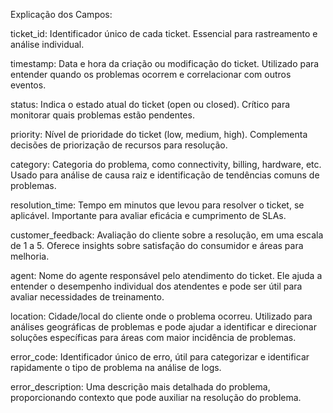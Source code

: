 Explicação dos Campos:


ticket_id: Identificador único de cada ticket. Essencial para rastreamento e análise individual.


timestamp: Data e hora da criação ou modificação do ticket. Utilizado para entender quando os problemas ocorrem e correlacionar com outros eventos.


status: Indica o estado atual do ticket (open ou closed). Crítico para monitorar quais problemas estão pendentes.


priority: Nível de prioridade do ticket (low, medium, high). Complementa decisões de priorização de recursos para resolução.


category: Categoria do problema, como connectivity, billing, hardware, etc. Usado para análise de causa raiz e identificação de tendências comuns de problemas.


resolution_time: Tempo em minutos que levou para resolver o ticket, se aplicável. Importante para avaliar eficácia e cumprimento de SLAs.


customer_feedback: Avaliação do cliente sobre a resolução, em uma escala de 1 a 5. Oferece insights sobre satisfação do consumidor e áreas para melhoria.


agent: Nome do agente responsável pelo atendimento do ticket. Ele ajuda a entender o desempenho individual dos atendentes e pode ser útil para avaliar necessidades de treinamento.


location: Cidade/local do cliente onde o problema ocorreu. Utilizado para análises geográficas de problemas e pode ajudar a identificar e direcionar soluções específicas para áreas com maior incidência de problemas.


error_code: Identificador único de erro, útil para categorizar e identificar rapidamente o tipo de problema na análise de logs.


error_description: Uma descrição mais detalhada do problema, proporcionando contexto que pode auxiliar na resolução do problema.

